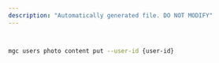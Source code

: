 ```yaml
---
description: "Automatically generated file. DO NOT MODIFY"
---
```


```bash


mgc users photo content put --user-id {user-id}

```